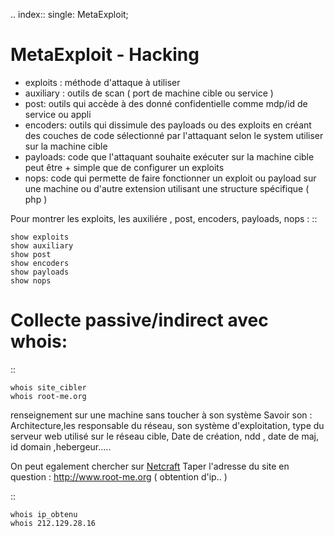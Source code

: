 .. index::
   single: MetaExploit;

MetaExploit - Hacking
===================

  - exploits : méthode d'attaque à utiliser
  - auxiliary : outils de scan ( port de machine cible ou service )
  - post: outils qui accède à des donné confidentielle comme mdp/id de service ou appli
  - encoders: outils qui dissimule des payloads ou des exploits en créant des couches de code sélectionné par l'attaquant selon le system utiliser sur la machine cible
  - payloads: code que l'attaquant souhaite exécuter sur la machine cible peut être + simple que de configurer un exploits
  - nops: code qui permette de faire fonctionner un exploit ou payload sur une machine ou d'autre extension utilisant une structure spécifique ( php )

Pour montrer les exploits, les auxiliére , post, encoders, payloads, nops :
::

    show exploits
    show auxiliary
    show post
    show encoders
    show payloads
    show nops


Collecte passive/indirect avec whois:
===================
::

    whois site_cibler
    whois root-me.org

renseignement sur une machine sans toucher à son système
Savoir son : Architecture,les responsable du réseau, son système d'exploitation,
type du serveur web utilisé sur le réseau cible,
Date de création, ndd , date de maj, id domain ,hebergeur.....

On peut egalement chercher sur [Netcraft](https://searchdns.netcraft.com/)
Taper l'adresse du site en question : http://www.root-me.org
( obtention d'ip.. )

::

    whois ip_obtenu
    whois 212.129.28.16

